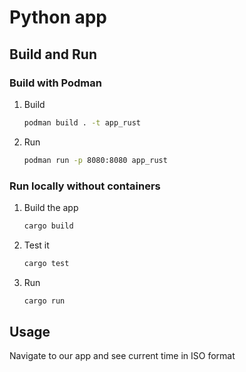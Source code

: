 # Python app

## Build and Run

### Build with Podman

1. Build

   ```bash
   podman build . -t app_rust
   ```

2. Run

   ```bash
   podman run -p 8080:8080 app_rust
   ```

### Run locally without containers

1. Build the app

   ```bash
   cargo build
   ```

2. Test it

   ```bash
   cargo test
   ```

3. Run

   ```bash
   cargo run
   ```

## Usage

Navigate to our app and see current time in ISO format
